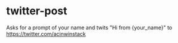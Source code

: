 # twitter-post

 Asks for a prompt of your name and twits 
 "Hi from {your_name}" 
 to https://twitter.com/acinwinstack

